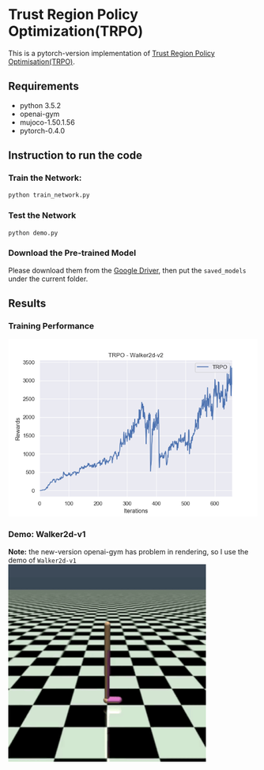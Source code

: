 # Trust Region Policy Optimization(TRPO)
This is a pytorch-version implementation of [Trust Region Policy Optimisation(TRPO)](https://arxiv.org/abs/1502.05477). 

## Requirements
- python 3.5.2
- openai-gym
- mujoco-1.50.1.56
- pytorch-0.4.0

## Instruction to run the code
### Train the Network:
```bash
python train_network.py

```
### Test the Network
```bash
python demo.py 

```
### Download the Pre-trained Model
Please download them from the [Google Driver](https://drive.google.com/open?id=1ZXqRKwGI7purOm0CJtIVFXOZnmxqvA0p), then put the `saved_models` under the current folder.

## Results
### Training Performance
![Training_Curve](figures/result.png)
### Demo: Walker2d-v1
**Note:** the new-version openai-gym has problem in rendering, so I use the demo of `Walker2d-v1`
![Demo](figures/demo.gif)







